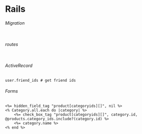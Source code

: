 # Rails

###### Migration
```
```

###### routes
```
```

###### ActiveRecord
```
user.friend_ids # get friend ids

```

###### Forms
```erb
<%= hidden_field_tag "product[categoryids][]", nil %>
<% Category.all.each do |category| %>
    <%= check_box_tag "product[categoryids][]", category.id, @products.category_ids.include?(category.id) %>
    <%= category.name %>
<% end %>
```
